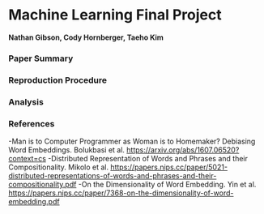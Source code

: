 # Machine Learning Final Project
**Nathan Gibson, Cody Hornberger, Taeho Kim**

### Paper Summary ###

### Reproduction Procedure ###

### Analysis ###

### References ###

-Man is to Computer Programmer as Woman is to Homemaker? Debiasing Word Embeddings. Bolukbasi et al. https://arxiv.org/abs/1607.06520?context=cs
-Distributed Representation of Words and Phrases and their Compositionality. Mikolo et al. https://papers.nips.cc/paper/5021-distributed-representations-of-words-and-phrases-and-their-compositionality.pdf
-On the Dimensionality of Word Embedding. Yin et al. https://papers.nips.cc/paper/7368-on-the-dimensionality-of-word-embedding.pdf
